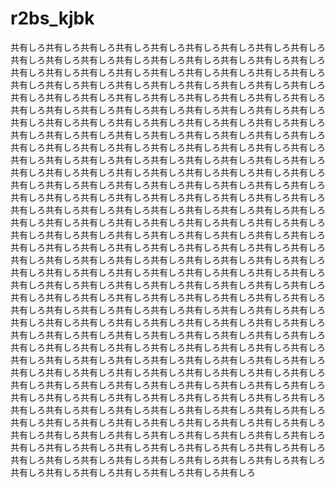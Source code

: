 # r2bs_kjbk
共有しろ共有しろ共有しろ共有しろ共有しろ共有しろ共有しろ共有しろ共有しろ共有しろ共有しろ共有しろ共有しろ共有しろ共有しろ共有しろ共有しろ共有しろ共有しろ共有しろ共有しろ共有しろ共有しろ共有しろ共有しろ共有しろ共有しろ共有しろ共有しろ共有しろ共有しろ共有しろ共有しろ共有しろ共有しろ共有しろ共有しろ共有しろ共有しろ共有しろ共有しろ共有しろ共有しろ共有しろ共有しろ共有しろ共有しろ共有しろ共有しろ共有しろ共有しろ共有しろ共有しろ共有しろ共有しろ共有しろ共有しろ共有しろ共有しろ共有しろ共有しろ共有しろ共有しろ共有しろ共有しろ共有しろ共有しろ共有しろ共有しろ共有しろ共有しろ共有しろ共有しろ共有しろ共有しろ共有しろ共有しろ共有しろ共有しろ共有しろ共有しろ共有しろ共有しろ共有しろ共有しろ共有しろ共有しろ共有しろ共有しろ共有しろ共有しろ共有しろ共有しろ共有しろ共有しろ共有しろ共有しろ共有しろ共有しろ共有しろ共有しろ共有しろ共有しろ共有しろ共有しろ共有しろ共有しろ共有しろ共有しろ共有しろ共有しろ共有しろ共有しろ共有しろ共有しろ共有しろ共有しろ共有しろ共有しろ共有しろ共有しろ共有しろ共有しろ共有しろ共有しろ共有しろ共有しろ共有しろ共有しろ共有しろ共有しろ共有しろ共有しろ共有しろ共有しろ共有しろ共有しろ共有しろ共有しろ共有しろ共有しろ共有しろ共有しろ共有しろ共有しろ共有しろ共有しろ共有しろ共有しろ共有しろ共有しろ共有しろ共有しろ共有しろ共有しろ共有しろ共有しろ共有しろ共有しろ共有しろ共有しろ共有しろ共有しろ共有しろ共有しろ共有しろ共有しろ共有しろ共有しろ共有しろ共有しろ共有しろ共有しろ共有しろ共有しろ共有しろ共有しろ共有しろ共有しろ共有しろ共有しろ共有しろ共有しろ共有しろ共有しろ共有しろ共有しろ共有しろ共有しろ共有しろ共有しろ共有しろ共有しろ共有しろ共有しろ共有しろ共有しろ共有しろ共有しろ共有しろ共有しろ共有しろ共有しろ共有しろ共有しろ共有しろ共有しろ共有しろ共有しろ共有しろ共有しろ共有しろ共有しろ共有しろ共有しろ共有しろ共有しろ共有しろ共有しろ共有しろ共有しろ共有しろ共有しろ共有しろ共有しろ共有しろ共有しろ共有しろ共有しろ共有しろ共有しろ共有しろ共有しろ共有しろ共有しろ共有しろ共有しろ共有しろ共有しろ共有しろ共有しろ共有しろ共有しろ共有しろ共有しろ共有しろ共有しろ共有しろ共有しろ共有しろ共有しろ共有しろ共有しろ共有しろ共有しろ共有しろ共有しろ共有しろ共有しろ共有しろ共有しろ共有しろ共有しろ共有しろ共有しろ共有しろ共有しろ共有しろ共有しろ共有しろ共有しろ共有しろ共有しろ共有しろ共有しろ共有しろ共有しろ共有しろ共有しろ共有しろ共有しろ共有しろ共有しろ共有しろ共有しろ共有しろ共有しろ共有しろ共有しろ共有しろ共有しろ共有しろ共有しろ共有しろ共有しろ共有しろ共有しろ共有しろ共有しろ共有しろ共有しろ共有しろ共有しろ共有しろ共有しろ共有しろ共有しろ共有しろ共有しろ共有しろ共有しろ共有しろ共有しろ